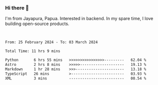 ### Hi there 👋

I'm from Jayapura, Papua. Interested in backend. In my spare time, I love building open-source products.

<br>

 
 <!--START_SECTION:waka-->

```txt
From: 25 February 2024 - To: 03 March 2024

Total Time: 11 hrs 9 mins

Python       6 hrs 55 mins   >>>>>>>>>>>>>>>>---------   62.04 %
Astro        2 hrs 8 mins    >>>>>--------------------   19.13 %
Markdown     1 hr 28 mins    >>>----------------------   13.18 %
TypeScript   26 mins         >------------------------   03.93 %
XML          3 mins          -------------------------   00.54 %
```

<!--END_SECTION:waka-->
